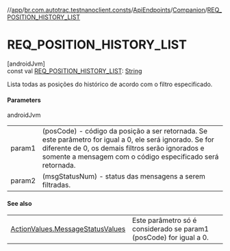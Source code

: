 //[app](../../../../index.md)/[br.com.autotrac.testnanoclient.consts](../../index.md)/[ApiEndpoints](../index.md)/[Companion](index.md)/[REQ_POSITION_HISTORY_LIST](-r-e-q_-p-o-s-i-t-i-o-n_-h-i-s-t-o-r-y_-l-i-s-t.md)

# REQ_POSITION_HISTORY_LIST

[androidJvm]\
const val [REQ_POSITION_HISTORY_LIST](-r-e-q_-p-o-s-i-t-i-o-n_-h-i-s-t-o-r-y_-l-i-s-t.md): [String](https://kotlinlang.org/api/latest/jvm/stdlib/kotlin/-string/index.html)

Lista todas as posições do histórico de acordo com o filtro especificado.

#### Parameters

androidJvm

| | |
|---|---|
| param1 | (posCode) - código da posição a ser retornada. Se este parâmetro for igual a 0, ele será ignorado. Se for diferente de 0, os demais filtros serão ignorados e somente a mensagem com o código especificado será retornada. |
| param2 | (msgStatusNum) - status das mensagens a serem filtradas. |

#### See also

| | |
|---|---|
| [ActionValues.MessageStatusValues](../../-action-values/-message-status-values/index.md) | Este parâmetro só é considerado se param1 (posCode) for igual a 0. |
